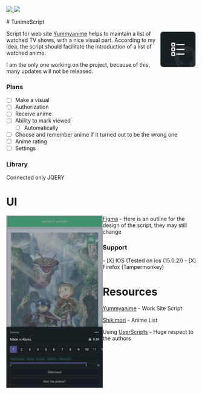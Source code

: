 <p align="left">
    <a href="https://github.com/MaximKolpak/TunimeScript">
        <img src="https://img.shields.io/badge/version-0.0.2-green.svg" />
    </a>
    <a href="https://github.com/quoid/userscripts">
        <img src="https://img.shields.io/badge/GitHub-userscripts-lightgrey?style=flat&logo=github" />
    </a>
</p>
# TunimeScript

<img src="https://raw.githubusercontent.com/MaximKolpak/TunimeScript/main/resources/Icon.png" align="right"
     alt="Logo by TunimeScript (Anoncer)" width="100" height="100">
Script for web site [Yummyanime](https://yummyanime.club/) helps to maintain a list of watched TV shows, with a nice visual part. 
According to my idea, the script should facilitate the introduction of a list of watched anime.

I am the only one working on the project, because of this, many updates will not be released.

### Plans
- [ ] Make a visual
- [ ] Authorization
- [ ] Receive anime
- [ ] Ability to mark viewed
    - [ ] Automatically
- [ ] Choose and remember anime if it turned out to be the wrong one
- [ ] Anime rating
- [ ] Settings

### Library

Connected only JQERY

# UI

<img src="https://raw.githubusercontent.com/MaximKolpak/TunimeScript/main/resources/Iphone.png" align="left" alt="Iphone Preview" width="255" height="454">

[Figma](https://www.figma.com/file/I40RIkkz2KXRTohaHVuBFf/Tunime-Script-IOS?node-id=0%3A1) - Here is an outline for the design of the script, they may still change

### Support
<p>
- [X] IOS (Tested on ios (15.0.2))
- [X] Firefox (Tampermonkey)
</p>

# Resources

[Yummyanime](https://yummyanime.club) - Work Site Script

[Shikimori](https://shikimori.one) - Anime List

Using [UserScripts](https://github.com/quoid/userscripts) - Huge respect to the authors
